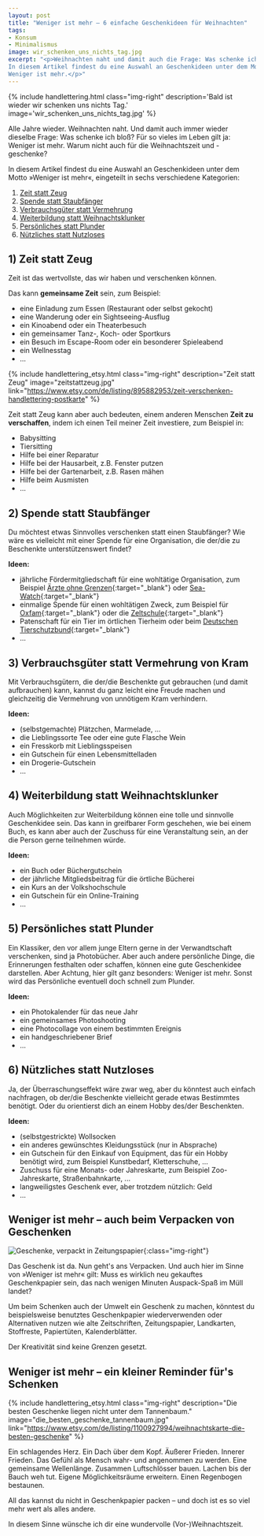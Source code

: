 ```yaml
---
layout: post
title: "Weniger ist mehr – 6 einfache Geschenkideen für Weihnachten"
tags:
- Konsum
- Minimalismus
image: wir_schenken_uns_nichts_tag.jpg
excerpt: "<p>Weihnachten naht und damit auch die Frage: Was schenke ich bloß?
In diesem Artikel findest du eine Auswahl an Geschenkideen unter dem Motto:
Weniger ist mehr.</p>"
---
```


{% include handlettering.html
  class="img-right"
  description='Bald ist wieder wir schenken uns nichts Tag.'
  image='wir_schenken_uns_nichts_tag.jpg'
%}

Alle Jahre wieder. Weihnachten naht. Und damit auch immer wieder dieselbe Frage:
Was schenke ich bloß? Für so vieles im Leben gilt ja: Weniger ist mehr. Warum
nicht auch für die Weihnachtszeit und -geschenke?

In diesem Artikel findest du eine Auswahl an Geschenkideen unter dem Motto
»Weniger ist mehr«, eingeteilt in sechs verschiedene Kategorien:

1. [Zeit statt Zeug](#1-zeit-statt-zeug)
2. [Spende statt Staubfänger](#2-spende-statt-staubfänger)
3. [Verbrauchsgüter statt Vermehrung](#3-verbrauchsgüter-statt-vermehrung-von-kram)
4. [Weiterbildung statt Weihnachtsklunker](#4-weiterbildung-statt-weihnachtsklunker)
5. [Persönliches statt Plunder](#5-persönliches-statt-plunder)
6. [Nützliches statt Nutzloses](#6-nützliches-statt-nutzloses)

## 1) Zeit statt Zeug

Zeit ist das wertvollste, das wir haben und verschenken können.

Das kann **gemeinsame Zeit** sein, zum Beispiel:

* eine Einladung zum Essen (Restaurant oder selbst gekocht)
* eine Wanderung oder ein Sightseeing-Ausflug
* ein Kinoabend oder ein Theaterbesuch
* ein gemeinsamer Tanz-, Koch- oder Sportkurs
* ein Besuch im Escape-Room oder ein besonderer Spieleabend
* ein Wellnesstag
* ...

{% include handlettering_etsy.html
  class="img-right"
  description="Zeit statt Zeug"
  image="zeitstattzeug.jpg"
  link="https://www.etsy.com/de/listing/895882953/zeit-verschenken-handlettering-postkarte"
%}

Zeit statt Zeug kann aber auch bedeuten, einem anderen Menschen
**Zeit zu verschaffen**, indem ich einen Teil meiner Zeit investiere, zum
Beispiel in:

* Babysitting
* Tiersitting
* Hilfe bei einer Reparatur
* Hilfe bei der Hausarbeit, z.B. Fenster putzen
* Hilfe bei der Gartenarbeit, z.B. Rasen mähen
* Hilfe beim Ausmisten
* ...

## 2) Spende statt Staubfänger

Du möchtest etwas Sinnvolles verschenken statt einen Staubfänger? Wie wäre es
vielleicht mit einer Spende für eine Organisation, die der/die zu Beschenkte
unterstützenswert findet?

**Ideen:**

* jährliche Fördermitgliedschaft für eine wohltätige Organisation, zum Beispiel
  [Ärzte ohne Grenzen](https://www.aerzte-ohne-grenzen.de/online-spenden){:target="_blank"} oder [Sea-Watch](https://sea-watch.org/spenden/foerdermitglied/){:target="_blank"}
* einmalige Spende für einen wohltätigen Zweck, zum Beispiel für
  [Oxfam](https://unverpackt.oxfam.de/alle-geschenke){:target="_blank"} oder die [Zeltschule](https://www.zeltschule.org/jetzt-helfen/spenden/){:target="_blank"}
* Patenschaft für ein Tier im örtlichen Tierheim oder beim
  [Deutschen Tierschutzbund](https://www.tierschutzbund.de/spendenportal/pate-werden/geschenk-patenformular/){:target="_blank"}
* ...

## 3) Verbrauchsgüter statt Vermehrung von Kram

Mit Verbrauchsgütern, die der/die Beschenkte gut gebrauchen (und damit
aufbrauchen) kann, kannst du ganz leicht eine Freude machen und gleichzeitig die
Vermehrung von unnötigem Kram verhindern.

**Ideen:**

* (selbstgemachte) Plätzchen, Marmelade, ...
* die Lieblingssorte Tee oder eine gute Flasche Wein
* ein Fresskorb mit Lieblingsspeisen
* ein Gutschein für einen Lebensmittelladen
* ein Drogerie-Gutschein
* ...

## 4) Weiterbildung statt Weihnachtsklunker

Auch Möglichkeiten zur Weiterbildung können eine tolle und sinnvolle
Geschenkidee sein. Das kann in greifbarer Form geschehen, wie bei einem Buch, es
kann aber auch der Zuschuss für eine Veranstaltung sein, an der die Person
gerne teilnehmen würde.

**Ideen:**

* ein Buch oder Büchergutschein
* der jährliche Mitgliedsbeitrag für die örtliche Bücherei
* ein Kurs an der Volkshochschule
* ein Gutschein für ein Online-Training
* ...

## 5) Persönliches statt Plunder

Ein Klassiker, den vor allem junge Eltern gerne in der Verwandtschaft
verschenken, sind ja Photobücher. Aber auch andere persönliche Dinge, die
Erinnerungen festhalten oder schaffen, können eine gute Geschenkidee darstellen.
Aber Achtung, hier gilt ganz besonders: Weniger ist mehr. Sonst wird das
Persönliche eventuell doch schnell zum Plunder.

**Ideen:**

* ein Photokalender für das neue Jahr
* ein gemeinsames Photoshooting
* eine Photocollage von einem bestimmten Ereignis
* ein handgeschriebener Brief
* ...

## 6) Nützliches statt Nutzloses

Ja, der Überraschungseffekt wäre zwar weg, aber du könntest auch einfach
nachfragen, ob der/die Beschenkte vielleicht gerade etwas Bestimmtes benötigt.
Oder du orientierst dich an einem Hobby des/der Beschenkten.

**Ideen:**

* (selbstgestrickte) Wollsocken
* ein anderes gewünschtes Kleidungsstück (nur in Absprache)
* ein Gutschein für den Einkauf von Equipment, das für ein Hobby benötigt wird, zum Beispiel Kunstbedarf, Kletterschuhe, ...
* Zuschuss für eine Monats- oder Jahreskarte, zum Beispiel Zoo-Jahreskarte, Straßenbahnkarte, ...
* langweiligstes Geschenk ever, aber trotzdem nützlich: Geld
* ...

## Weniger ist mehr – auch beim Verpacken von Geschenken

![Geschenke, verpackt in Zeitungspapier]({{site.baseurl}}/assets/img/posts/geschenke-in-zeitungspapier.jpg){:class="img-right"}

Das Geschenk ist da. Nun geht's ans Verpacken. Und auch hier im Sinne von
»Weniger ist mehr« gilt: Muss es wirklich neu gekauftes Geschenkpapier sein, das
nach wenigen Minuten Auspack-Spaß im Müll landet?

Um beim Schenken auch der Umwelt ein Geschenk zu machen, könntest du
beispielsweise benutztes Geschenkpapier wiederverwenden oder Alternativen nutzen
wie alte Zeitschriften, Zeitungspapier, Landkarten, Stoffreste, Papiertüten,
Kalenderblätter.

Der Kreativität sind keine Grenzen gesetzt.

## Weniger ist mehr – ein kleiner Reminder für's Schenken

{% include handlettering_etsy.html
  class="img-right"
  description="Die besten Geschenke liegen nicht unter dem Tannenbaum."
  image="die_besten_geschenke_tannenbaum.jpg"
  link="https://www.etsy.com/de/listing/1100927994/weihnachtskarte-die-besten-geschenke"
%}

Ein schlagendes Herz. Ein Dach über dem Kopf. Äußerer Frieden. Innerer Frieden.
Das Gefühl als Mensch wahr- und angenommen zu werden. Eine gemeinsame
Wellenlänge. Zusammen Luftschlösser bauen. Lachen bis der Bauch weh tut. Eigene
Möglichkeitsräume erweitern. Einen Regenbogen bestaunen.

All das kannst du nicht in Geschenkpapier packen – und doch ist es so viel mehr
wert als alles andere.

In diesem Sinne wünsche ich dir eine wundervolle (Vor-)Weihnachtszeit.
